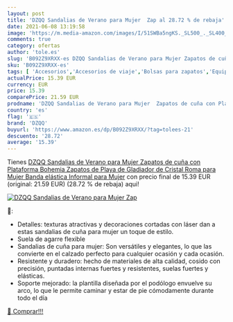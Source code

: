 ```yaml
---
layout: post
title: 'DZQQ Sandalias de Verano para Mujer  Zap al 28.72 % de rebaja'
date: 2021-06-08 13:19:58
image: 'https://m.media-amazon.com/images/I/51SWBa5ngKS._SL500_._SL400_.jpg'
comments: true
category: ofertas
author: 'tole.es'
slug: 'B092Z9XRXX-es DZQQ Sandalias de Verano para Mujer Zapatos de cuña con...'
sku: 'B092Z9XRXX-es'
tags: [ 'Accesorios','Accesorios de viaje','Bolsas para zapatos','Equipaje','Sandalias de vestir para mujer','Sandalias y palas de mujer','Zapatos','Zapatos para mujer','Zapatos y complementos','dzqq','zapatos', ]
actualPrice: 15.39 EUR
currency: EUR
price: 15.39
comparePrice: 21.59 EUR
prodname: 'DZQQ Sandalias de Verano para Mujer  Zapatos de cuña con Plataforma Bohemia  Zapatos de Playa de Gladiador de Cristal Roma para Mujer  Banda elástica Informal para Mujer'
country: 'es'
flag: '🇪🇸'
brand: 'DZQQ'
buyurl: 'https://www.amazon.es/dp/B092Z9XRXX/?tag=tolees-21'
descuento: '28.72'
average: '15.39'
---
```


Tienes [DZQQ Sandalias de Verano para Mujer  Zapatos de cuña con Plataforma Bohemia  Zapatos de Playa de Gladiador de Cristal Roma para Mujer  Banda elástica Informal para Mujer](https://www.amazon.es/dp/B092Z9XRXX/?tag=tolees-21) con precio final de  15.39 EUR (original: 21.59 EUR) (28.72 %  de rebaja) aqui!

[![DZQQ Sandalias de Verano para Mujer  Zap](https://m.media-amazon.com/images/I/51SWBa5ngKS._SL500_._SL400_.jpg)](https://www.amazon.es/dp/B092Z9XRXX/?tag=tolees-21)

🔎:

- Detalles: texturas atractivas y decoraciones cortadas con láser dan a estas sandalias de cuña para mujer un toque de estilo.
- Suela de agarre flexible
- Sandalias de cuña para mujer: Son versátiles y elegantes, lo que las convierte en el calzado perfecto para cualquier ocasión y cada ocasión.
- Resistente y duradero: hecho de materiales de alta calidad, cosido con precisión, puntadas internas fuertes y resistentes, suelas fuertes y elásticas.
- Soporte mejorado: la plantilla diseñada por el podólogo envuelve su arco, lo que le permite caminar y estar de pie cómodamente durante todo el día

[🛒 Comprar!!!](https://www.amazon.es/dp/B092Z9XRXX/?tag=tolees-21)
